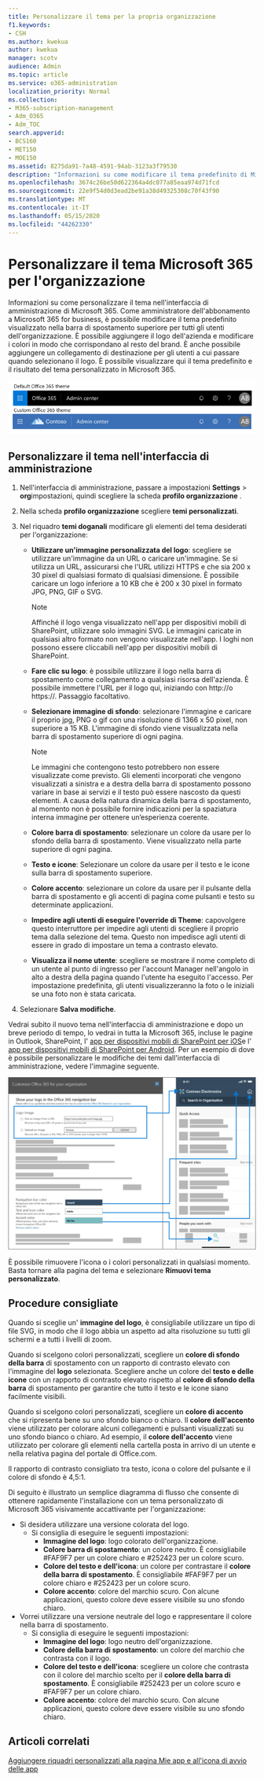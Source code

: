 ```yaml
---
title: Personalizzare il tema per la propria organizzazione
f1.keywords:
- CSH
ms.author: kwekua
author: kwekua
manager: scotv
audience: Admin
ms.topic: article
ms.service: o365-administration
localization_priority: Normal
ms.collection:
- M365-subscription-management
- Adm_O365
- Adm_TOC
search.appverid:
- BCS160
- MET150
- MOE150
ms.assetid: 8275da91-7a48-4591-94ab-3123a3f79530
description: "Informazioni su come modificare il tema predefinito di Microsoft 365 e personalizzarlo in modo che corrisponda al logo o al colore dell'azienda. "
ms.openlocfilehash: 3674c26be50d622364a4dc077a85eaa974d71fcd
ms.sourcegitcommit: 22e9f54d0d3ead2be91a38d49325308c70f43f90
ms.translationtype: MT
ms.contentlocale: it-IT
ms.lasthandoff: 05/15/2020
ms.locfileid: "44262330"
---
```

# <a name="customize-the-microsoft-365-theme-for-your-organization"></a>Personalizzare il tema Microsoft 365 per l'organizzazione

Informazioni su come personalizzare il tema nell'interfaccia di amministrazione di Microsoft 365. Come amministratore dell'abbonamento a Microsoft 365 for business, è possibile modificare il tema predefinito visualizzato nella barra di spostamento superiore per tutti gli utenti dell'organizzazione. È possibile aggiungere il logo dell'azienda e modificare i colori in modo che corrispondano al resto del brand. È anche possibile aggiungere un collegamento di destinazione per gli utenti a cui passare quando selezionano il logo. È possibile visualizzare qui il tema predefinito e il risultato del tema personalizzato in Microsoft 365.
  
![Tema Microsoft 365 e tema Microsoft 365 personalizzato](../../media/e2cbc922-b424-4683-8c5c-fdbcbd0ce844.png)
  
## <a name="customize-your-theme-in-the-admin-center"></a>Personalizzare il tema nell'interfaccia di amministrazione

1. Nell'interfaccia di amministrazione, passare a impostazioni **Settings** \> **org**impostazioni, quindi scegliere la scheda **profilo organizzazione** .

2. Nella scheda **profilo organizzazione** scegliere **temi personalizzati**.

3. Nel riquadro **temi doganali** modificare gli elementi del tema desiderati per l'organizzazione:
    
    - **Utilizzare un'immagine personalizzata del logo**: scegliere se utilizzare un'immagine da un URL o caricare un'immagine. Se si utilizza un URL, assicurarsi che l'URL utilizzi HTTPS e che sia 200 x 30 pixel di qualsiasi formato di qualsiasi dimensione. È possibile caricare un logo inferiore a 10 KB che è 200 x 30 pixel in formato JPG, PNG, GIF o SVG.

      > [!NOTE]
      > Affinché il logo venga visualizzato nell'app per dispositivi mobili di SharePoint, utilizzare solo immagini SVG. Le immagini caricate in qualsiasi altro formato non vengono visualizzate nell'app. I loghi non possono essere cliccabili nell'app per dispositivi mobili di SharePoint.

    - **Fare clic su logo**: è possibile utilizzare il logo nella barra di spostamento come collegamento a qualsiasi risorsa dell'azienda. È possibile immettere l'URL per il logo qui, iniziando con http://o https://. Passaggio facoltativo.

    - **Selezionare immagine di sfondo**: selezionare l'immagine e caricare il proprio jpg, PNG o gif con una risoluzione di 1366 x 50 pixel, non superiore a 15 KB. L'immagine di sfondo viene visualizzata nella barra di spostamento superiore di ogni pagina.

      > [!NOTE]
      > Le immagini che contengono testo potrebbero non essere visualizzate come previsto. Gli elementi incorporati che vengono visualizzati a sinistra e a destra della barra di spostamento possono variare in base ai servizi e il testo può essere nascosto da questi elementi. A causa della natura dinamica della barra di spostamento, al momento non è possibile fornire indicazioni per la spaziatura interna immagine per ottenere un’esperienza coerente. 

    - **Colore barra di spostamento**: selezionare un colore da usare per lo sfondo della barra di spostamento. Viene visualizzato nella parte superiore di ogni pagina.

    - **Testo e icone**: Selezionare un colore da usare per il testo e le icone sulla barra di spostamento superiore.

    - **Colore accento**: selezionare un colore da usare per il pulsante della barra di spostamento e gli accenti di pagina come pulsanti e testo su determinate applicazioni.

     - **Impedire agli utenti di eseguire l'override di Theme**: capovolgere questo interruttore per impedire agli utenti di scegliere il proprio tema dalla selezione del tema. Questo non impedisce agli utenti di essere in grado di impostare un tema a contrasto elevato.

    - **Visualizza il nome utente**: scegliere se mostrare il nome completo di un utente al punto di ingresso per l'account Manager nell'angolo in alto a destra della pagina quando l'utente ha eseguito l'accesso. Per impostazione predefinita, gli utenti visualizzeranno la foto o le iniziali se una foto non è stata caricata.
    
4. Selezionare **Salva modifiche**.
    
Vedrai subito il nuovo tema nell'interfaccia di amministrazione e dopo un breve periodo di tempo, lo vedrai in tutta la Microsoft 365, incluse le pagine in Outlook, SharePoint, l' [app per dispositivi mobili di SharePoint per iOS](https://support.office.com/article/SharePoint-mobile-app-for-iOS-339402ce-16bb-4c97-9475-0c5375ccef7a)e l' [app per dispositivi mobili di SharePoint per Android](https://support.office.com/article/SharePoint-mobile-app-for-Android-d875654b-fb0a-4dbe-a17a-a676cf936284). Per un esempio di dove è possibile personalizzare le modifiche dei temi dall'interfaccia di amministrazione, vedere l'immagine seguente.

![M365-admin-tenant-Theme-Conceptual](../../media/m365-admin-tenant-theme-conceptual.png)

È possibile rimuovere l'icona o i colori personalizzati in qualsiasi momento. Basta tornare alla pagina del tema e selezionare **Rimuovi tema personalizzato**.
  
## <a name="best-practices"></a>Procedure consigliate

Quando si sceglie un' **immagine del logo**, è consigliabile utilizzare un tipo di file SVG, in modo che il logo abbia un aspetto ad alta risoluzione su tutti gli schermi e a tutti i livelli di zoom.

Quando si scelgono colori personalizzati, scegliere un **colore di sfondo della barra** di spostamento con un rapporto di contrasto elevato con l'immagine del **logo** selezionata. Scegliere anche un colore del **testo e delle icone** con un rapporto di contrasto elevato rispetto al **colore di sfondo della barra** di spostamento per garantire che tutto il testo e le icone siano facilmente visibili.

Quando si scelgono colori personalizzati, scegliere un **colore di accento** che si ripresenta bene su uno sfondo bianco o chiaro. Il **colore dell'accento** viene utilizzato per colorare alcuni collegamenti e pulsanti visualizzati su uno sfondo bianco o chiaro. Ad esempio, il **colore dell'accento** viene utilizzato per colorare gli elementi nella cartella posta in arrivo di un utente e nella relativa pagina del portale di Office.com. 
  
Il rapporto di contrasto consigliato tra testo, icona o colore del pulsante e il colore di sfondo è 4,5:1.

Di seguito è illustrato un semplice diagramma di flusso che consente di ottenere rapidamente l'installazione con un tema personalizzato di Microsoft 365 visivamente accattivante per l'organizzazione:
  - Si desidera utilizzare una versione colorata del logo.
    - Si consiglia di eseguire le seguenti impostazioni:
      - **Immagine del logo**: logo colorato dell'organizzazione.
      - **Colore barra di spostamento**: un colore neutro. È consigliabile #FAF9F7 per un colore chiaro e #252423 per un colore scuro.
      - **Colore del testo e dell'icona**: un colore per contrastare il **colore della barra di spostamento**. È consigliabile #FAF9F7 per un colore chiaro e #252423 per un colore scuro.
      - **Colore accento**: colore del marchio scuro. Con alcune applicazioni, questo colore deve essere visibile su uno sfondo chiaro.
  - Vorrei utilizzare una versione neutrale del logo e rappresentare il colore nella barra di spostamento.
    - Si consiglia di eseguire le seguenti impostazioni:
      - **Immagine del logo**: logo neutro dell'organizzazione.
      - **Colore della barra di spostamento**: un colore del marchio che contrasta con il logo.
      - **Colore del testo e dell'icona**: scegliere un colore che contrasta con il colore del marchio scelto per il **colore della barra di spostamento**. È consigliabile #252423 per un colore scuro e #FAF9F7 per un colore chiaro.
      - **Colore accento**: colore del marchio scuro. Con alcune applicazioni, questo colore deve essere visibile su uno sfondo chiaro.
  
## <a name="related-articles"></a>Articoli correlati

[Aggiungere riquadri personalizzati alla pagina Mie app e all'icona di avvio delle app](../manage/customize-the-app-launcher.md)
  
  
